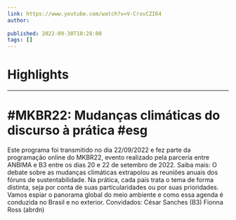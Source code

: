 ```yaml
---
link: https://www.youtube.com/watch?v=V-CrxvCZI64
author: 
   
published: 2022-09-30T10:28:00
tags: []
---
```

# Highlights


---
# #MKBR22:  Mudanças climáticas do discurso à prática #esg
Este programa foi transmitido no dia 22/09/2022 e fez parte da programação online do MKBR22, evento realizado pela parceria entre ANBIMA e B3 entre os dias 20 e 22 de setembro de 2022. Saiba mais: O debate sobre as mudanças climáticas extrapolou as reuniões anuais dos fóruns de sustentabilidade. Na prática, cada país trata o tema de forma distinta, seja por conta de suas particularidades ou por suas prioridades. Vamos espiar o panorama global do meio ambiente e como essa agenda é conduzida no Brasil e no exterior. Convidados: César Sanches (B3) Fionna Ross (abrdn)